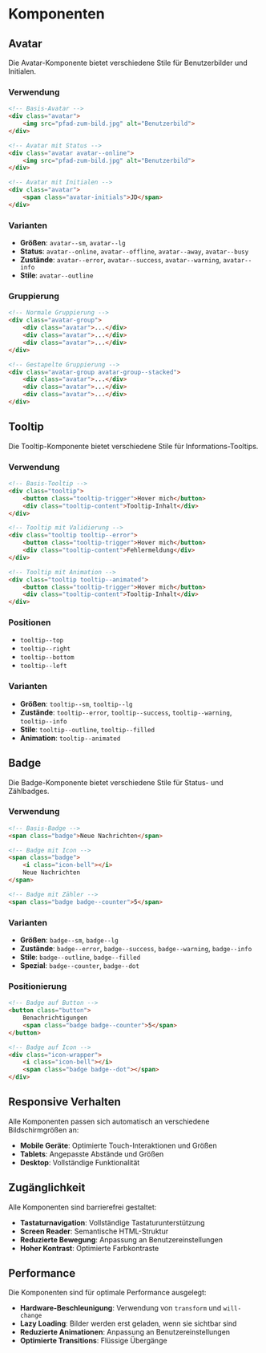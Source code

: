 # Komponenten

## Avatar

Die Avatar-Komponente bietet verschiedene Stile für Benutzerbilder und Initialen.

### Verwendung

```html
<!-- Basis-Avatar -->
<div class="avatar">
    <img src="pfad-zum-bild.jpg" alt="Benutzerbild">
</div>

<!-- Avatar mit Status -->
<div class="avatar avatar--online">
    <img src="pfad-zum-bild.jpg" alt="Benutzerbild">
</div>

<!-- Avatar mit Initialen -->
<div class="avatar">
    <span class="avatar-initials">JD</span>
</div>
```

### Varianten

- **Größen**: `avatar--sm`, `avatar--lg`
- **Status**: `avatar--online`, `avatar--offline`, `avatar--away`, `avatar--busy`
- **Zustände**: `avatar--error`, `avatar--success`, `avatar--warning`, `avatar--info`
- **Stile**: `avatar--outline`

### Gruppierung

```html
<!-- Normale Gruppierung -->
<div class="avatar-group">
    <div class="avatar">...</div>
    <div class="avatar">...</div>
    <div class="avatar">...</div>
</div>

<!-- Gestapelte Gruppierung -->
<div class="avatar-group avatar-group--stacked">
    <div class="avatar">...</div>
    <div class="avatar">...</div>
    <div class="avatar">...</div>
</div>
```

## Tooltip

Die Tooltip-Komponente bietet verschiedene Stile für Informations-Tooltips.

### Verwendung

```html
<!-- Basis-Tooltip -->
<div class="tooltip">
    <button class="tooltip-trigger">Hover mich</button>
    <div class="tooltip-content">Tooltip-Inhalt</div>
</div>

<!-- Tooltip mit Validierung -->
<div class="tooltip tooltip--error">
    <button class="tooltip-trigger">Hover mich</button>
    <div class="tooltip-content">Fehlermeldung</div>
</div>

<!-- Tooltip mit Animation -->
<div class="tooltip tooltip--animated">
    <button class="tooltip-trigger">Hover mich</button>
    <div class="tooltip-content">Tooltip-Inhalt</div>
</div>
```

### Positionen

- `tooltip--top`
- `tooltip--right`
- `tooltip--bottom`
- `tooltip--left`

### Varianten

- **Größen**: `tooltip--sm`, `tooltip--lg`
- **Zustände**: `tooltip--error`, `tooltip--success`, `tooltip--warning`, `tooltip--info`
- **Stile**: `tooltip--outline`, `tooltip--filled`
- **Animation**: `tooltip--animated`

## Badge

Die Badge-Komponente bietet verschiedene Stile für Status- und Zählbadges.

### Verwendung

```html
<!-- Basis-Badge -->
<span class="badge">Neue Nachrichten</span>

<!-- Badge mit Icon -->
<span class="badge">
    <i class="icon-bell"></i>
    Neue Nachrichten
</span>

<!-- Badge mit Zähler -->
<span class="badge badge--counter">5</span>
```

### Varianten

- **Größen**: `badge--sm`, `badge--lg`
- **Zustände**: `badge--error`, `badge--success`, `badge--warning`, `badge--info`
- **Stile**: `badge--outline`, `badge--filled`
- **Spezial**: `badge--counter`, `badge--dot`

### Positionierung

```html
<!-- Badge auf Button -->
<button class="button">
    Benachrichtigungen
    <span class="badge badge--counter">5</span>
</button>

<!-- Badge auf Icon -->
<div class="icon-wrapper">
    <i class="icon-bell"></i>
    <span class="badge badge--dot"></span>
</div>
```

## Responsive Verhalten

Alle Komponenten passen sich automatisch an verschiedene Bildschirmgrößen an:

- **Mobile Geräte**: Optimierte Touch-Interaktionen und Größen
- **Tablets**: Angepasste Abstände und Größen
- **Desktop**: Vollständige Funktionalität

## Zugänglichkeit

Alle Komponenten sind barrierefrei gestaltet:

- **Tastaturnavigation**: Vollständige Tastaturunterstützung
- **Screen Reader**: Semantische HTML-Struktur
- **Reduzierte Bewegung**: Anpassung an Benutzereinstellungen
- **Hoher Kontrast**: Optimierte Farbkontraste

## Performance

Die Komponenten sind für optimale Performance ausgelegt:

- **Hardware-Beschleunigung**: Verwendung von `transform` und `will-change`
- **Lazy Loading**: Bilder werden erst geladen, wenn sie sichtbar sind
- **Reduzierte Animationen**: Anpassung an Benutzereinstellungen
- **Optimierte Transitions**: Flüssige Übergänge 